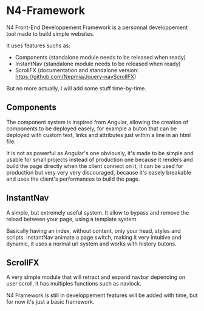 # N4-Framework
 
 N4 Front-End Developpement Framework is a personnal developpement tool made to build simple websites. 
 
 It uses features suchs as:
 
 * Components (standalone module needs to be released when ready)
 * InstantNav (standalone module needs to be released when ready)
 * ScrollFX (documentation and standalone version: https://github.com/Nepmia/Jquery-navScrollFX)
 
 But no more actually, I will add some stuff time-by-time.
 
 ## Components
 
 The component system is inspired from Angular, allowing the creation of components to be deployed easely, for example a buton that can be deployed with custom text, links and attributes just within a line in an html file.
 
 It is not as powerful as Angular's one obviously, it's made to be simple and usable for small projects instead of production one because it renders and build the page directly when the client connect on it, it can be used for production but very very very discouraged, because it's easely breakable and uses the client's performances to build the page.
 

## InstantNav

A simple, but extremely useful system. It allow to bypass and remove the reload between your page, using a template system.

Basically having an index, without content, only your head, styles and scripts. InstantNav animate a page switch, making it very intuitive and dynamic, it uses a normal url system and works with history butons.

## ScrollFX 

A very simple module that will retract and expand navbar depending on user scroll, it has multiples functions such as navlock.



N4 Framework is still in developpement features will be added with time, but for now it's just a basic framework. 
